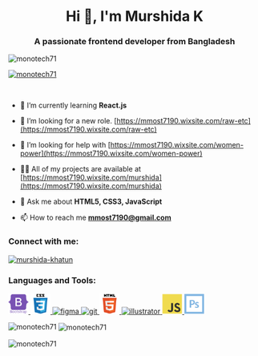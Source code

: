 <h1 align="center">Hi 👋, I'm Murshida K</h1>
<h3 align="center">A passionate frontend developer from Bangladesh</h3>

<p align="left"> <img src="https://komarev.com/ghpvc/?username=monotech71&label=Profile%20views&color=0e75b6&style=flat" alt="monotech71" /> </p>

<p align="left"> <a href="https://github.com/ryo-ma/github-profile-trophy"><img src="https://github-profile-trophy.vercel.app/?username=monotech71" alt="monotech71" /></a> </p>

<p align="left"> <a href="https://twitter.com/" target="blank"><img src="https://img.shields.io/twitter/follow/?logo=twitter&style=for-the-badge" alt="" /></a> </p>

- 🌱 I’m currently learning **React.js**

- 👯 I’m looking for a new role. [https://mmost7190.wixsite.com/raw-etc](https://mmost7190.wixsite.com/raw-etc)

- 🤝 I’m looking for help with [https://mmost7190.wixsite.com/women-power](https://mmost7190.wixsite.com/women-power)

- 👨‍💻 All of my projects are available at [https://mmost7190.wixsite.com/murshida](https://mmost7190.wixsite.com/murshida)

- 💬 Ask me about **HTML5, CSS3, JavaScript**

- 📫 How to reach me **mmost7190@gmail.com**

<h3 align="left">Connect with me:</h3>
<p align="left">
<a href="https://linkedin.com/in/murshida-khatun" target="blank"><img align="center" src="https://raw.githubusercontent.com/rahuldkjain/github-profile-readme-generator/master/src/images/icons/Social/linked-in-alt.svg" alt="murshida-khatun" height="30" width="40" /></a>
</p>

<h3 align="left">Languages and Tools:</h3>
<p align="left"> <a href="https://getbootstrap.com" target="_blank" rel="noreferrer"> <img src="https://raw.githubusercontent.com/devicons/devicon/master/icons/bootstrap/bootstrap-plain-wordmark.svg" alt="bootstrap" width="40" height="40"/> </a> <a href="https://www.w3schools.com/css/" target="_blank" rel="noreferrer"> <img src="https://raw.githubusercontent.com/devicons/devicon/master/icons/css3/css3-original-wordmark.svg" alt="css3" width="40" height="40"/> </a> <a href="https://www.figma.com/" target="_blank" rel="noreferrer"> <img src="https://www.vectorlogo.zone/logos/figma/figma-icon.svg" alt="figma" width="40" height="40"/> </a> <a href="https://git-scm.com/" target="_blank" rel="noreferrer"> <img src="https://www.vectorlogo.zone/logos/git-scm/git-scm-icon.svg" alt="git" width="40" height="40"/> </a> <a href="https://www.w3.org/html/" target="_blank" rel="noreferrer"> <img src="https://raw.githubusercontent.com/devicons/devicon/master/icons/html5/html5-original-wordmark.svg" alt="html5" width="40" height="40"/> </a> <a href="https://www.adobe.com/in/products/illustrator.html" target="_blank" rel="noreferrer"> <img src="https://www.vectorlogo.zone/logos/adobe_illustrator/adobe_illustrator-icon.svg" alt="illustrator" width="40" height="40"/> </a> <a href="https://developer.mozilla.org/en-US/docs/Web/JavaScript" target="_blank" rel="noreferrer"> <img src="https://raw.githubusercontent.com/devicons/devicon/master/icons/javascript/javascript-original.svg" alt="javascript" width="40" height="40"/> </a> <a href="https://www.photoshop.com/en" target="_blank" rel="noreferrer"> <img src="https://raw.githubusercontent.com/devicons/devicon/master/icons/photoshop/photoshop-line.svg" alt="photoshop" width="40" height="40"/> </a> </p>

<p><img align="left" src="https://github-readme-stats.vercel.app/api/top-langs?username=monotech71&show_icons=true&locale=en&layout=compact" alt="monotech71" /></p>

<p>&nbsp;<img align="center" src="https://github-readme-stats.vercel.app/api?username=monotech71&show_icons=true&locale=en" alt="monotech71" /></p>

<p><img align="center" src="https://github-readme-streak-stats.herokuapp.com/?user=monotech71&" alt="monotech71" /></p>
